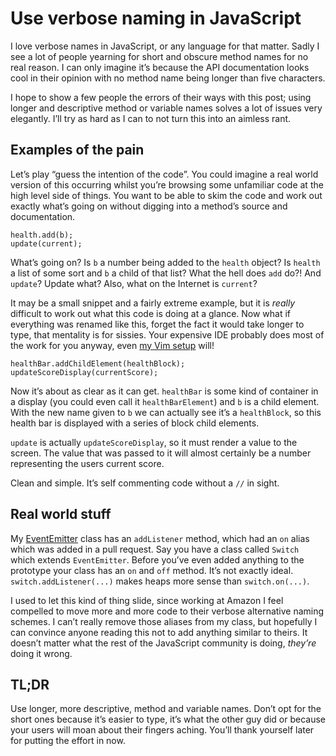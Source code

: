 # Use verbose naming in JavaScript

I love verbose names in JavaScript, or any language for that matter. Sadly I see a lot of people yearning for short and obscure method names for no real reason. I can only imagine it’s because the API documentation looks cool in their opinion with no method name being longer than five characters.

I hope to show a few people the errors of their ways with this post; using longer and descriptive method or variable names solves a lot of issues very elegantly. I’ll try as hard as I can to not turn this into an aimless rant.

## Examples of the pain

Let’s play “guess the intention of the code”. You could imagine a real world version of this occurring whilst you’re browsing some unfamiliar code at the high level side of things. You want to be able to skim the code and work out exactly what’s going on without digging into a method’s source and documentation.

```
health.add(b);
update(current);
```

What’s going on? Is `b` a number being added to the `health` object? Is `health` a list of some sort and `b` a child of that list? What the hell does `add` do?! And `update`? Update what? Also, what on the Internet is `current`?

It may be a small snippet and a fairly extreme example, but it is _really_ difficult to work out what this code is doing at a glance. Now what if everything was renamed like this, forget the fact it would take longer to type, that mentality is for sissies. Your expensive IDE probably does most of the work for you anyway, even [my Vim setup](https://github.com/Wolfy87/vim-config) will!

```
healthBar.addChildElement(healthBlock);
updateScoreDisplay(currentScore);
```

Now it’s about as clear as it can get. `healthBar` is some kind of container in a display (you could even call it `healthBarElement`) and `b` is a child element. With the new name given to `b` we can actually see it’s a `healthBlock`, so this health bar is displayed with a series of block child elements.

`update` is actually `updateScoreDisplay`, so it must render a value to the screen. The value that was passed to it will almost certainly be a number representing the users current score.

Clean and simple. It’s self commenting code without a `//` in sight.

## Real world stuff

My [EventEmitter](https://github.com/Wolfy87/EventEmitter) class has an `addListener` method, which had an `on` alias which was added in a pull request. Say you have a class called `Switch` which extends `EventEmitter`. Before you’ve even added anything to the prototype your class has an `on` and `off` method. It’s not exactly ideal. `switch.addListener(...)` makes heaps more sense than `switch.on(...)`.

I used to let this kind of thing slide, since working at Amazon I feel compelled to move more and more code to their verbose alternative naming schemes. I can’t really remove those aliases from my class, but hopefully I can convince anyone reading this not to add anything similar to theirs. It doesn’t matter what the rest of the JavaScript community is doing, _they’re_ doing it wrong.

## TL;DR

Use longer, more descriptive, method and variable names. Don’t opt for the short ones because it’s easier to type, it’s what the other guy did or because your users will moan about their fingers aching. You’ll thank yourself later for putting the effort in now.
